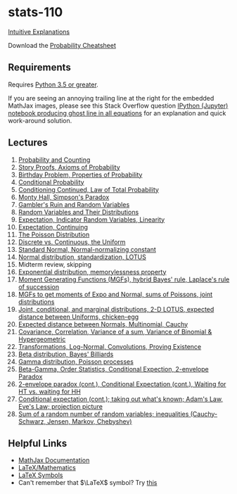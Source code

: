# stats-110

[Intuitive Explanations](http://qr.ae/RUWURc)

Download the [Probability Cheatsheet](http://www.wzchen.com/probability-cheatsheet)


## Requirements

Requires [Python 3.5 or greater](https://www.python.org/downloads/release/python-350/).

If you are seeing an annoying trailing line at the right for the embedded MathJax images,
please see this Stack Overflow question [IPython (Jupyter) notebook producing ghost line in all
equations](http://stackoverflow.com/questions/35171714/ipython-jupyter-notebook-producing-ghost-line-in-all-equations) for an explanation and quick work-around solution.


## Lectures

1. [Probability and
   Counting](https://nbviewer.jupyter.org/github/buruzaemon/stats-110/blob/master/Lecture_01.ipynb)
1. [Story Proofs, Axioms of
   Probability](https://nbviewer.jupyter.org/github/buruzaemon/stats-110/blob/master/Lecture_02.ipynb)
1. [Birthday Problem, Properties of
   Probability](https://nbviewer.jupyter.org/github/buruzaemon/stats-110/blob/master/Lecture_03.ipynb)
1. [Conditional
   Probability](https://nbviewer.jupyter.org/github/buruzaemon/stats-110/blob/master/Lecture_04.ipynb)
1. [Conditioning Continued, Law of Total
   Probability](https://nbviewer.jupyter.org/github/buruzaemon/stats-110/blob/master/Lecture_05.ipynb)
1. [Monty Hall, Simpson's
   Paradox](https://nbviewer.jupyter.org/github/buruzaemon/stats-110/blob/master/Lecture_06.ipynb)
1. [Gambler's Ruin and Random
   Variables](https://nbviewer.jupyter.org/github/buruzaemon/stats-110/blob/master/Lecture_07.ipynb)
1. [Random Variables and Their
   Distributions](https://nbviewer.jupyter.org/github/buruzaemon/stats-110/blob/master/Lecture_08.ipynb)
1. [Expectation, Indicator Random Variables,
   Linearity](https://nbviewer.jupyter.org/github/buruzaemon/stats-110/blob/master/Lecture_09.ipynb)
1. [Expectation,
   Continuing](https://nbviewer.jupyter.org/github/buruzaemon/stats-110/blob/master/Lecture_10.ipynb)
1. [The Poisson
   Distribution](https://nbviewer.jupyter.org/github/buruzaemon/stats-110/blob/master/Lecture_11.ipynb)
1. [Discrete vs. Continuous, the
   Uniform](https://nbviewer.jupyter.org/github/buruzaemon/stats-110/blob/master/Lecture_12.ipynb)
1. [Standard Normal, Normal-normalizing
   constant](https://nbviewer.jupyter.org/github/buruzaemon/stats-110/blob/master/Lecture_13.ipynb)
1. [Normal distribution, standardization,
   LOTUS](https://nbviewer.jupyter.org/github/buruzaemon/stats-110/blob/master/Lecture_14.ipynb)
1. Midterm review, skipping
1. [Exponential distribution, memorylessness
   property](https://nbviewer.jupyter.org/github/buruzaemon/stats-110/blob/master/Lecture_16.ipynb)
1. [Moment Generating Functions (MGFs), hybrid Bayes' rule, Laplace's rule of succession](https://nbviewer.jupyter.org/github/buruzaemon/stats-110/blob/master/Lecture_17.ipynb)
1. [MGFs to get moments of Expo and Normal, sums of Poissons, joint distributions](https://nbviewer.jupyter.org/github/buruzaemon/stats-110/blob/master/Lecture_18.ipynb)
1. [Joint, conditional, and marginal distributions, 2-D LOTUS, expected distance between Uniforms, chicken-egg](https://nbviewer.jupyter.org/github/buruzaemon/stats-110/blob/master/Lecture_19.ipynb)
1. [Expected distance between Normals, Multinomial, Cauchy](https://nbviewer.jupyter.org/github/buruzaemon/stats-110/blob/master/Lecture_20.ipynb)
1. [Covariance, Correlation, Variance of a sum, Variance of Binomial & Hypergeometric](https://nbviewer.jupyter.org/github/buruzaemon/stats-110/blob/master/Lecture_21.ipynb)
1. [Transformations, Log-Normal, Convolutions, Proving Existence](https://nbviewer.jupyter.org/github/buruzaemon/stats-110/blob/master/Lecture_22.ipynb)
1. [Beta distribution, Bayes' Billiards](https://nbviewer.jupyter.org/github/buruzaemon/stats-110/blob/master/Lecture_23.ipynb)
1. [Gamma distribution, Poisson processes](https://nbviewer.jupyter.org/github/buruzaemon/stats-110/blob/master/Lecture_24.ipynb)
1. [Beta-Gamma, Order Statistics, Conditional Expection, 2-envelope Paradox](https://nbviewer.jupyter.org/github/buruzaemon/stats-110/blob/master/Lecture_25.ipynb)
1. [2-envelope paradox (cont.), Conditional Expectation (cont.), Waiting for HT vs. waiting for HH](https://nbviewer.jupyter.org/github/buruzaemon/stats-110/blob/master/Lecture_26.ipynb)
1. [Conditional expectation (cont.); taking out what's known; Adam's Law, Eve's Law; projection picture](https://nbviewer.jupyter.org/github/buruzaemon/stats-110/blob/master/Lecture_27.ipynb)
1. [Sum of a random number of random variables; inequalities (Cauchy-Schwarz, Jensen, Markov, Chebyshev)](https://nbviewer.jupyter.org/github/buruzaemon/stats-110/blob/master/Lecture_28.ipynb)


## Helpful Links

* [MathJax Documentation](http://docs.mathjax.org/en/latest/)
* [LaTeX/Mathematics](https://en.wikibooks.org/wiki/LaTeX/Mathematics)
* [LaTeX Symbols](https://www.artofproblemsolving.com/wiki/index.php/LaTeX:Symbols)
* Can't remember that $\LaTeX$ symbol? Try [this](http://detexify.kirelabs.org/classify.html)
